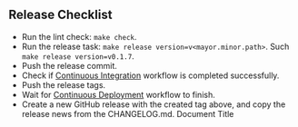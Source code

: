 ## Release Checklist

- Run the lint check: `make check`.
- Run the release task: `make release version=v<mayor.minor.path>`. Such `make release version=v0.1.7`.
- Push the release commit.
- Check if [Continuous Integration](https://github.com/azzamsa/rust-cli/actions/workflows/ci.yml) workflow is completed successfully.
- Push the release tags.
- Wait for [Continuous Deployment](https://github.com/azzamsa/rust-cli/actions/workflows/cd.yml) workflow to finish.
- Create a new GitHub release with the created tag above, and copy the release news from the CHANGELOG.md.
 Document Title

